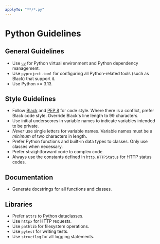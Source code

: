 ```yaml
---
applyTo: "**/*.py"
---
```


# Python Guidelines

## General Guidelines

- Use [`uv`](https://docs.astral.sh/uv/) for Python virtual environment and Python dependency management.
- Use `pyproject.toml` for configuring all Python-related tools (such as Black) that support it.
- Use Python >= 3.13.

## Style Guidelines

- Follow [Black](https://black.readthedocs.io/en/stable/the_black_code_style/current_style.html) and [PEP 8](https://peps.python.org/pep-0008/) for code style. Where there is a conflict, prefer Black code style. Override Black's line length to 99 characters.
- Use initial underscores in variable names to indicate variables intended to be private.
- *Never* use single letters for variable names. Variable names must be a *minimum* of two characters in length.
- Prefer Python functions and built-in data types to classes. Only use classes when necessary.
- Prefer straightforward code to complex code.
- Always use the constants defined in `http.HTTPStatus` for HTTP status codes.


## Documentation

- Generate docstrings for all functions and classes.

## Libraries

- Prefer `attrs` to Python dataclasses.
- Use `httpx` for HTTP requests.
- Use `pathlib` for filesystem operations.
- Use `pytest` for writing tests.
- Use `structlog` for all logging statements.
